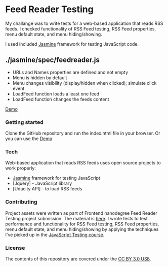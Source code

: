 # Feed Reader Testing
My challange was to write tests for a web-based application that reads RSS feeds. I checked functionality of RSS Feed testing, RSS Feed properties, menu default state, and menu hiding/showing.

I used included [Jasmine](http://jasmine.github.io/) framework for testing JavaScript code.

## ./jasmine/spec/feedreader.js
- URLs and Names properties are defined and not empty
- Menu is hidden by default
- Menu changes visibility (display/hidden when clicked); simulate click event
- LoadFeed function loads a least one feed
- LoadFeed function changes the feeds content

[Demo](https://helenajagodnikkuhar.github.io/nanodegree-website_optimization/)

### Getting started
Clone the GitHub repository and run the index.html file in your browser. Or you can use the [Demo](https://helenajagodnikkuhar.github.io/nanodegree-website_optimization/)

### Tech

Web-based application that reads RSS feeds uses open source projects to work properly:

* [Jasmine](http://jasmine.github.io/) framework for testing JavaScript
* [Jquery] - JavaScript library 
* [Udacity API] - to load RSS feeds

### Contributing
Project assets were written as part of Frontend nanodegree Feed Reader Testing project submission. The material is [here](https://github.com/udacity/frontend-nanodegree-feedreader).
I wrote tests to test performance and functionality for RSS Feed testing, RSS Feed properties, menu default state, and menu hiding/showing by applying the techniques I've picked up in the [ JavaScript Testing course](https://www.udacity.com/course/javascript-testing--ud549).

### License
The contents of this repository are covered under the [CC BY 3.0 USß](https://creativecommons.org/licenses/by/3.0/us/).